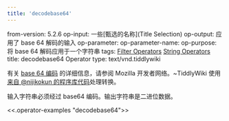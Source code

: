 ```yaml
---
title: 'decodebase64'
---
```


from-version: 5.2.6
op-input: 一些[甄选的名称](Title Selection)
op-output: 应用了 base 64 解码的输入
op-parameter: 
op-parameter-name: 
op-purpose: 将 base 64 解码应用于一个字符串
tags: [Filter Operators](#Filter%20Operators) [String Operators](#String%20Operators)
title: decodebase64 Operator
type: text/vnd.tiddlywiki

有关 [base 64 编码](https://developer.mozilla.org/en-US/docs/Glossary/Base64) 的详细信息，请参阅 Mozilla 开发者网络。~TiddlyWiki 使用[来自 @nijikokun 的程序库代码](https://gist.github.com/Nijikokun/5192472)处理转换。

输入字符串必须经过 base64 编码。输出字符串是二进位数据。

<<.operator-examples "decodebase64">>
